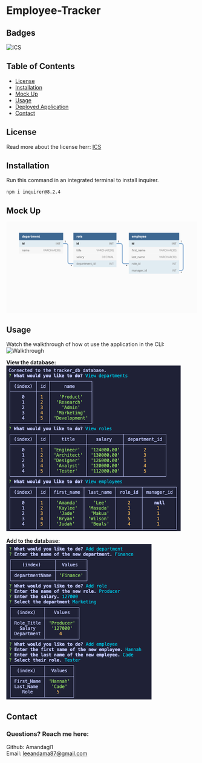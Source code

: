 # Employee-Tracker

## Badges
![ICS](https://img.shields.io/badge/license-ICS-orange)

## Table of Contents
- [License](#license)
- [Installation](#installation)
- [Mock Up](#mock-up)
- [Usage](#usage)
- [Deployed Application](#deployed-application)
- [Contact](#contact)


## License
Read more about the license herr: [ICS](https://choosealicense.com/licenses/isc/)

## Installation

Run this command in an integrated terminal to install inquirer.
```
npm i inquirer@8.2.4
```


## Mock Up
<img src="Develop/images/mockup.png" alt="Mockup" width="700px"/>

## Usage
Watch the walkthrough of how ot use the application in the CLI:
<img src="Develop/images/Employee-Tracker.webm" alt="Walkthrough" width="700px"/>

**View the database:**  
![View database](Develop/images/view-db.png)  

**Add to the database:**  
![Add to database](Develop/images/add-to-db.png)


## Contact

### Questions? Reach me here:  
Github: Amandagl1  
Email: leeandama87@gmail.com

